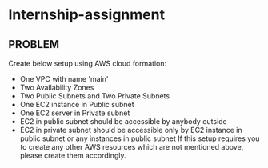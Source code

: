 # Internship-assignment

## PROBLEM ##

Create below setup using AWS cloud formation:
- One VPC with name 'main'
- Two Availability Zones
- Two Public Subnets and Two Private Subnets
- One EC2 instance in Public subnet
- One EC2 server in Private subnet
- EC2 in public subnet should be accessible by anybody outside
- EC2 in private subnet should be accessible only by EC2 instance in public subnet or any instances in public subnet
If this setup requires you to create any other AWS resources which are not mentioned above, please create them accordingly.
